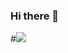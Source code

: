 ### Hi there 👋


#![](https://user-images.githubusercontent.com/42751011/178177659-4de2a5b3-7fe6-40d5-afd9-b0a7f886d2f3.PNG)
